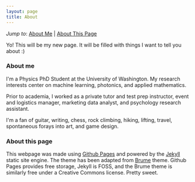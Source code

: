 ```yaml
---
layout: page
title: About
---
```


*Jump to*: [About Me](#about-me) 
\| [About This Page](#about-this-page) 

Yo! This will be my new page. It will be filled with things I want to tell you about :)

### About me

I'm a Physics PhD Student at the University of Washington. My research interests center on machine learning, photonics, and applied mathematics. 

Prior to academia, I worked as a private tutor and test prep instructor, event and logistics manager, marketing data analyst, and psychology research assistant.

I'm a fan of guitar, writing, chess, rock climbing, hiking, lifting, travel, spontaneous forays into art, and game design.

### About this page
This webpage was made using <a href="https://www.github.io">Github Pages</a> and powered by the <a href="https://jekyllrb.com/">Jekyll</a> static site engine. The theme has been adapted from <a href="https://jekyllthemes.io/theme/brume">Brume</a> theme. Github Pages provides free storage, Jekyll is FOSS, and the Brume theme is similarly free under a Creative Commons license. Pretty sweet.